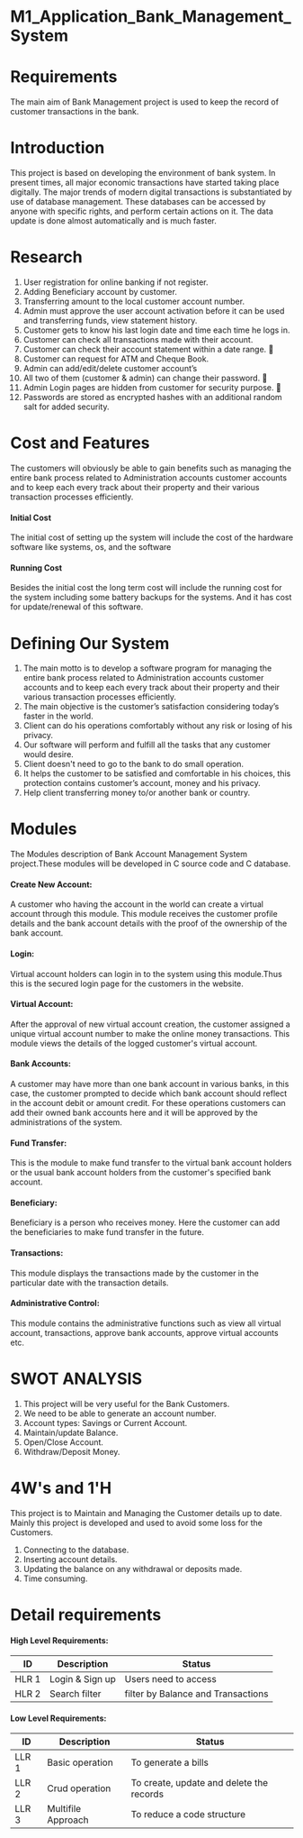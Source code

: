 # M1_Application_Bank_Management_System
# Requirements
The main aim of Bank Management project is used to keep the record of customer transactions in the bank.
# Introduction
This project is based on developing the environment of bank system. In present times, all major economic transactions have started taking place digitally. The major trends of modern digital transactions is substantiated by use of database management. These databases can be accessed by anyone with specific rights, and perform certain actions on it. The data update is done almost automatically and is much faster.
# Research
1. User registration for online banking if not register.  
2. Adding Beneficiary account by customer.  
3. Transferring amount to the local customer account number.  
4. Admin must approve the user account activation before it can be used and transferring funds, view statement history.   
5. Customer gets to know his last login date and time each time he logs in.   
6. Customer can check all transactions made with their account.  
7. Customer can check their account statement within a date range. 
8. Customer can request for ATM and Cheque Book.  
9. Admin can add/edit/delete customer account’s  
10. All two of them (customer & admin) can change their password. 
11. Admin Login pages are hidden from customer for security purpose. 
12. Passwords are stored as encrypted hashes with an additional random salt for added security. 
# Cost and Features
The customers will obviously be able to gain benefits such as managing  the  entire  bank process  related  to  Administration  accounts  customer  accounts  and  to  keep each every track about their property and their various transaction processes efficiently.
  #### Initial Cost
   The initial cost of setting up the system will include the cost of the hardware software like systems, os, and the software
  #### Running Cost
   Besides the initial cost the long term cost will include the running cost for the system including some battery backups for the systems.
   And it has cost for update/renewal of this software.
# Defining Our System
1. The main motto  is  to  develop a  software  program  for  managing  the  entire  bank process  related  to  Administration  accounts  customer  accounts  and  to  keep each every track about their property and their various transaction processes efficiently.
2. The main objective is the customer’s satisfaction considering today’s faster in the world. 
3. Client  can do  his  operations  comfortably  without  any  risk  or  losing  of  his privacy. 
4. Our software will perform and fulfill all the tasks that any customer would desire. 
5. Client doesn't need to go to the bank to do small operation. 
6. It helps  the  customer  to  be  satisfied  and  comfortable  in  his  choices,  this protection contains customer’s account, money and his privacy.
7. Help client transferring money to/or another bank or country.
# Modules
The Modules description of Bank Account Management System project.These modules will be developed in C source code and C database. 
 #### Create New Account:
   A customer who having the account in the world can create a virtual account through this module. This module receives the customer profile details and the bank account details with the proof of the ownership of the bank account.
 #### Login: 
   Virtual account holders can login in to the system using this module.Thus this is the secured login page for the customers in the website.  
 #### Virtual Account: 
   After the approval of new virtual account creation, the customer assigned a unique virtual account number to make the online money transactions. This module views the details of the logged customer's virtual account.  
 #### Bank Accounts: 
   A customer may have more than one bank account in various banks, in this case, the customer prompted to decide which bank account should reflect in the account debit or amount credit. For these operations customers can add their owned bank accounts here and it will be approved by the administrations of the system.
 #### Fund Transfer: 
   This is the module to make fund transfer to the virtual bank account holders  or the  usual  bank  account  holders  from  the  customer's  specified  bank account. 
 ####  Beneficiary: 
   Beneficiary is a person who receives money. Here the customer can add the beneficiaries to make fund transfer in the future.  
 #### Transactions: 
   This module displays the  transactions made by the customer in the particular date with the transaction details.  
 ####  Administrative Control: 
   This module contains the administrative functions such as view  all  virtual  account,  transactions,  approve  bank  accounts,  approve  virtual accounts etc.
# SWOT ANALYSIS
1. This project will be very useful for the Bank Customers.
2. We need to be able to generate an account number.   
3. Account types: Savings or Current Account.  
4. Maintain/update Balance. 
5. Open/Close Account.  
6. Withdraw/Deposit Money.
# 4W's and 1'H
This project is to Maintain and Managing the Customer details up to date.
Mainly this project is developed and used to avoid some loss for the Customers. 
1. Connecting to the database.  
2. Inserting account details.  
3. Updating the balance on any withdrawal or deposits made.
4. Time consuming.
# Detail requirements
#### High Level Requirements:
|   ID  | Description	|        Status         |
| ----- | ----------------- | --------------------- |
| HLR 1 | Login & Sign up   | Users need to access  |
| HLR 2 | Search filter     | filter by Balance and Transactions |
#### Low Level Requirements:
|   ID  | Description	 | Status                                   |
| ----- | ------------------ | ---------------------------------------- |
| LLR 1 | Basic operation	 | To generate a bills                      |
| LLR 2 | Crud operation   	 | To create, update and delete the records |
| LLR 3 | Multifile Approach | To reduce a code structure               |




